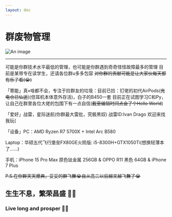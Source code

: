 ```yaml
---
layout: doc
---
```

# 群废物管理
![An image](http://q1.qlogo.cn/g?b=qq&nk=3586963402&s=160)
_________________
可能是你群技术水平最低的管理，也可能是你群遇到奇奇怪怪故障最多的管理
目前是某带专在读学生，还请各位群u多多包容
~~对你群的贡献可能是让大家伙每天都有乐子看(😭)~~

「寄能」真•啥都不会，专注于捡群友的垃圾：目前已捡：钉佬的初代AirPods(~~充电仓已仙逝~~)(但耳机本体意外存活)，白子的B450一套
目前正在试图学习C和Py，让自己在群里各位大佬的包围下有一点自信(~~截至编辑时间点会了个Hello World~~)

「爱好」战雷，星际迷航(你群最大雷批，究极黑奴)
战雷ID:Ivan Drago  欢迎来找我玩(

「设备」PC：AMD Ryzen R7 5700X + Intel Arc B580

Laptop：华硕五代飞行堡垒FX80GE火陨版:
i5-8300H+GTX1050Ti(想换轻薄本了......)

手机：iPhone 15 Pro Max 原色钛金属 256GB
& OPPO R11 黑色 64GB & iPhone 7 Plus

~~P.S.在你群天天爆典，妥妥的群飞舞😭自从高二以后越来越飞舞了😭~~

## 生生不息，繁荣昌盛          🖖🏻
### Live long and prosper   🖖🏻
